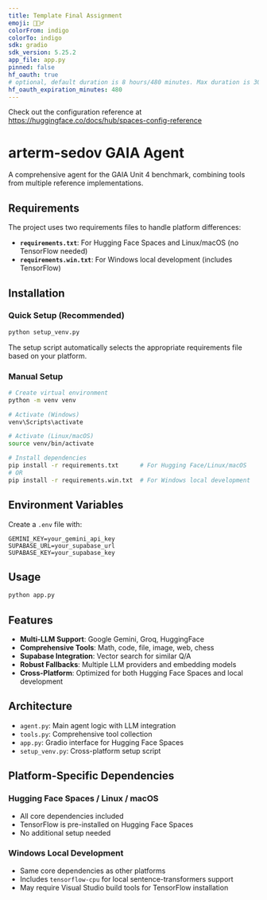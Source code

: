```yaml
---
title: Template Final Assignment
emoji: 🕵🏻‍♂️
colorFrom: indigo
colorTo: indigo
sdk: gradio
sdk_version: 5.25.2
app_file: app.py
pinned: false
hf_oauth: true
# optional, default duration is 8 hours/480 minutes. Max duration is 30 days/43200 minutes.
hf_oauth_expiration_minutes: 480
---
```


Check out the configuration reference at https://huggingface.co/docs/hub/spaces-config-reference

# arterm-sedov GAIA Agent

A comprehensive agent for the GAIA Unit 4 benchmark, combining tools from multiple reference implementations.

## Requirements

The project uses two requirements files to handle platform differences:

- **`requirements.txt`**: For Hugging Face Spaces and Linux/macOS (no TensorFlow needed)
- **`requirements.win.txt`**: For Windows local development (includes TensorFlow)

## Installation

### Quick Setup (Recommended)
```bash
python setup_venv.py
```
The setup script automatically selects the appropriate requirements file based on your platform.

### Manual Setup
```bash
# Create virtual environment
python -m venv venv

# Activate (Windows)
venv\Scripts\activate

# Activate (Linux/macOS)
source venv/bin/activate

# Install dependencies
pip install -r requirements.txt      # For Hugging Face/Linux/macOS
# OR
pip install -r requirements.win.txt  # For Windows local development
```

## Environment Variables

Create a `.env` file with:
```
GEMINI_KEY=your_gemini_api_key
SUPABASE_URL=your_supabase_url
SUPABASE_KEY=your_supabase_key
```

## Usage

```bash
python app.py
```

## Features

- **Multi-LLM Support**: Google Gemini, Groq, HuggingFace
- **Comprehensive Tools**: Math, code, file, image, web, chess
- **Supabase Integration**: Vector search for similar Q/A
- **Robust Fallbacks**: Multiple LLM providers and embedding models
- **Cross-Platform**: Optimized for both Hugging Face Spaces and local development

## Architecture

- `agent.py`: Main agent logic with LLM integration
- `tools.py`: Comprehensive tool collection
- `app.py`: Gradio interface for Hugging Face Spaces
- `setup_venv.py`: Cross-platform setup script

## Platform-Specific Dependencies

### Hugging Face Spaces / Linux / macOS
- All core dependencies included
- TensorFlow is pre-installed on Hugging Face Spaces
- No additional setup needed

### Windows Local Development
- Same core dependencies as other platforms
- Includes `tensorflow-cpu` for local sentence-transformers support
- May require Visual Studio build tools for TensorFlow installation